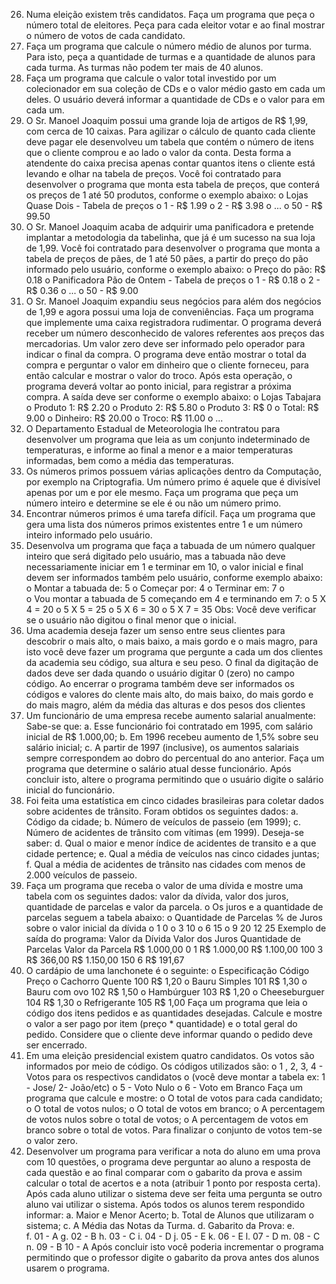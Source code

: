 26.	Numa eleição existem três candidatos. Faça um programa que peça o número total de eleitores. Peça para cada eleitor votar e ao final mostrar o número de votos de cada candidato.
27.	Faça um programa que calcule o número médio de alunos por turma. Para isto, peça a quantidade de turmas e a quantidade de alunos para cada turma. As turmas não podem ter mais de 40 alunos.
28.	Faça um programa que calcule o valor total investido por um colecionador em sua coleção de CDs e o valor médio gasto em cada um deles. O usuário deverá informar a quantidade de CDs e o valor para em cada um.
29.	O Sr. Manoel Joaquim possui uma grande loja de artigos de R$ 1,99, com cerca de 10 caixas. Para agilizar o cálculo de quanto cada cliente deve pagar ele desenvolveu um tabela que contém o número de itens que o cliente comprou e ao lado o valor da conta. Desta forma a atendente do caixa precisa apenas contar quantos itens o cliente está levando e olhar na tabela de preços. Você foi contratado para desenvolver o programa que monta esta tabela de preços, que conterá os preços de 1 até 50 produtos, conforme o exemplo abaixo:
o	Lojas Quase Dois - Tabela de preços
o	1 - R$ 1.99
o	2 - R$ 3.98
o	...
o	50 - R$ 99.50
30.	O Sr. Manoel Joaquim acaba de adquirir uma panificadora e pretende implantar a metodologia da tabelinha, que já é um sucesso na sua loja de 1,99. Você foi contratado para desenvolver o programa que monta a tabela de preços de pães, de 1 até 50 pães, a partir do preço do pão informado pelo usuário, conforme o exemplo abaixo:
o	Preço do pão: R$ 0.18
o	Panificadora Pão de Ontem - Tabela de preços
o	1 - R$ 0.18
o	2 - R$ 0.36
o	...
o	50 - R$ 9.00
31.	O Sr. Manoel Joaquim expandiu seus negócios para além dos negócios de 1,99 e agora possui uma loja de conveniências. Faça um programa que implemente uma caixa registradora rudimentar. O programa deverá receber um número desconhecido de valores referentes aos preços das mercadorias. Um valor zero deve ser informado pelo operador para indicar o final da compra. O programa deve então mostrar o total da compra e perguntar o valor em dinheiro que o cliente forneceu, para então calcular e mostrar o valor do troco. Após esta operação, o programa deverá voltar ao ponto inicial, para registrar a próxima compra. A saída deve ser conforme o exemplo abaixo:
o	Lojas Tabajara 
o	Produto 1: R$ 2.20
o	Produto 2: R$ 5.80
o	Produto 3: R$ 0
o	Total: R$ 9.00
o	Dinheiro: R$ 20.00
o	Troco: R$ 11.00
o	...
32.	O Departamento Estadual de Meteorologia lhe contratou para desenvolver um programa que leia as um conjunto indeterminado de temperaturas, e informe ao final a menor e a maior temperaturas informadas, bem como a média das temperaturas.
33.	Os números primos possuem várias aplicações dentro da Computação, por exemplo na Criptografia. Um número primo é aquele que é divisível apenas por um e por ele mesmo. Faça um programa que peça um número inteiro e determine se ele é ou não um número primo.
34.	Encontrar números primos é uma tarefa difícil. Faça um programa que gera uma lista dos números primos existentes entre 1 e um número inteiro informado pelo usuário.
35.	Desenvolva um programa que faça a tabuada de um número qualquer inteiro que será digitado pelo usuário, mas a tabuada não deve necessariamente iniciar em 1 e terminar em 10, o valor inicial e final devem ser informados também pelo usuário, conforme exemplo abaixo:
o	Montar a tabuada de: 5
o	Começar por: 4
o	Terminar em: 7
o	
o	Vou montar a tabuada de 5 começando em 4 e terminando em 7:
o	5 X 4 = 20
o	5 X 5 = 25
o	5 X 6 = 30
o	5 X 7 = 35
Obs: Você deve verificar se o usuário não digitou o final menor que o inicial.
36.	Uma academia deseja fazer um senso entre seus clientes para descobrir o mais alto, o mais baixo, a mais gordo e o mais magro, para isto você deve fazer um programa que pergunte a cada um dos clientes da academia seu código, sua altura e seu peso. O final da digitação de dados deve ser dada quando o usuário digitar 0 (zero) no campo código. Ao encerrar o programa também deve ser informados os códigos e valores do clente mais alto, do mais baixo, do mais gordo e do mais magro, além da média das alturas e dos pesos dos clientes
37.	Um funcionário de uma empresa recebe aumento salarial anualmente: Sabe-se que:
a.	Esse funcionário foi contratado em 1995, com salário inicial de R$ 1.000,00;
b.	Em 1996 recebeu aumento de 1,5% sobre seu salário inicial;
c.	A partir de 1997 (inclusive), os aumentos salariais sempre correspondem ao dobro do percentual do ano anterior. Faça um programa que determine o salário atual desse funcionário. Após concluir isto, altere o programa permitindo que o usuário digite o salário inicial do funcionário.
38.	Foi feita uma estatística em cinco cidades brasileiras para coletar dados sobre acidentes de trânsito. Foram obtidos os seguintes dados:
a.	Código da cidade;
b.	Número de veículos de passeio (em 1999);
c.	Número de acidentes de trânsito com vítimas (em 1999). Deseja-se saber:
d.	Qual o maior e menor índice de acidentes de transito e a que cidade pertence;
e.	Qual a média de veículos nas cinco cidades juntas;
f.	Qual a média de acidentes de trânsito nas cidades com menos de 2.000 veículos de passeio.
39.	Faça um programa que receba o valor de uma dívida e mostre uma tabela com os seguintes dados: valor da dívida, valor dos juros, quantidade de parcelas e valor da parcela.
o	Os juros e a quantidade de parcelas seguem a tabela abaixo:
o	Quantidade de Parcelas  % de Juros sobre o valor inicial da dívida
o	1       0
o	3       10
o	6       15
o	9       20
12      25
Exemplo de saída do programa:
Valor da Dívida Valor dos Juros Quantidade de Parcelas  Valor da Parcela
R$ 1.000,00     0               1                       R$  1.000,00
R$ 1.100,00     100             3                       R$    366,00
R$ 1.150,00     150             6                       R$    191,67
40.	O cardápio de uma lanchonete é o seguinte:
o	Especificação   Código  Preço
o	Cachorro Quente 100     R$ 1,20
o	Bauru Simples   101     R$ 1,30
o	Bauru com ovo   102     R$ 1,50
o	Hambúrguer      103     R$ 1,20
o	Cheeseburguer   104     R$ 1,30
o	Refrigerante    105     R$ 1,00
Faça um programa que leia o código dos itens pedidos e as quantidades desejadas. Calcule e mostre o valor a ser pago por item (preço * quantidade) e o total geral do pedido. Considere que o cliente deve informar quando o pedido deve ser encerrado.
41.	Em uma eleição presidencial existem quatro candidatos. Os votos são informados por meio de código. Os códigos utilizados são:
o	1 , 2, 3, 4  - Votos para os respectivos candidatos 
o	(você deve montar a tabela ex: 1 - Jose/ 2- João/etc)
o	5 - Voto Nulo
o	6 - Voto em Branco
Faça um programa que calcule e mostre:
o	O total de votos para cada candidato;
o	O total de votos nulos;
o	O total de votos em branco;
o	A percentagem de votos nulos sobre o total de votos;
o	A percentagem de votos em branco sobre o total de votos. Para finalizar o conjunto de votos tem-se o valor zero.
42.	Desenvolver um programa para verificar a nota do aluno em uma prova com 10 questões, o programa deve perguntar ao aluno a resposta de cada questão e ao final comparar com o gabarito da prova e assim calcular o total de acertos e a nota (atribuir 1 ponto por resposta certa). Após cada aluno utilizar o sistema deve ser feita uma pergunta se outro aluno vai utilizar o sistema. Após todos os alunos terem respondido informar:
a.	Maior e Menor Acerto;
b.	Total de Alunos que utilizaram o sistema;
c.	A Média das Notas da Turma.
d.	Gabarito da Prova:
e.	
f.	01 - A
g.	02 - B
h.	03 - C
i.	04 - D
j.	05 - E
k.	06 - E
l.	07 - D
m.	08 - C
n.	09 - B
10 - A
Após concluir isto você poderia incrementar o programa permitindo que o professor digite o gabarito da prova antes dos alunos usarem o programa.
